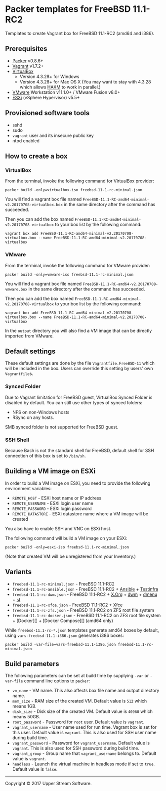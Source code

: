 # Packer templates for FreeBSD 11.1-RC2

Templates to create Vagrant box for FreeBSD 11.1-RC2 (amd64 and i386).


## Prerequisites

* [Packer][] v0.8.6+
* [Vagrant][] v1.7.2+
* [VirtualBox][]
	* Version 4.3.28+ for Windows
	* Version 4.3.28+ for Mac OS X (You may want to stay with 4.3.28 which allows [HAXM][] to work in parallel.)
* [VMware][] Workstation v11.1.0+ / VMware Fusion v8.0+
* [ESXi][] (vSphere Hypervisor) v5.5+

[ESXi]: http://www.vmware.com/products/vsphere-hypervisor
        "Free VMware vSphere Hypervisor, Free Virtualization (ESXi)"
[HAXM]: https://software.intel.com/en-us/android/articles/intel-hardware-accelerated-execution-manager
        "Intel&reg; Hardware Accelerated Execution Manager"
[Packer]: https://www.packer.io/ "Packer by HashiCorp"
[Vagrant]: https://www.vagrantup.com/ "Vagrant"
[VirtualBox]: https://www.virtualbox.org/ "Oracle VM VirtualBox"
[VMware]: http://www.vmware.com/ "VMware Virtualization for Desktop &amp; Server, Application, Public &amp; Hybrid Clouds"


## Provisioned software tools

* sshd
* sudo
* `vagrant` user and its insecure public key
* ntpd enabled


## How to create a box

### VirtualBox

From the terminal, invoke the following command for VirtualBox provider:

    packer build -only=virtualbox-iso freebsd-11.1-rc-minimal.json

You will find a vagrant box file named `FreeBSD-11.1-RC-amd64-minimal-v2.20170708-virtualbox.box`
in the same directory after the command has succeeded.

Then you can add the box named `FreeBSD-11.1-RC-amd64-minimal-v2.20170708-virtualbox` to your box list
by the following command:

    vagrant box add FreeBSD-11.1-RC-amd64-minimal-v2.20170708-virtualbox.box --name FreeBSD-11.1-RC-amd64-minimal-v2.20170708-virtualbox

### VMware

From the terminal, invoke the following command for VMware provider:

    packer build -only=vmware-iso freebsd-11.1-rc-minimal.json

You will find a vagrant box file named `FreeBSD-11.1-RC-amd64-v2.20170708-vmware.box`
in the same directory after the command has succeeded.

Then you can add the box named `FreeBSD-11.1-RC-amd64-minimal-v2.20170708-virtualbox` to your box list
by the following command:

    vagrant box add FreeBSD-11.1-RC-amd64-minimal-v2.20170708-virtualbox.box --name FreeBSD-11.1-RC-amd64-minimal-v2.20170708-virtualbox

In the `output` directory you will also find a VM image that can be directly imported from VMware.


## Default settings

These default settings are done by the file `Vagrantfile.FreeBSD-11` which will be included in the box.
Users can override this setting by users' own `Vagrantfile`s.

### Synced Folder

Due to Vagrant limitation for FreeBSD guest, VirtualBox Synced Folder is disabled by default.
You can still use other types of synced folders:

* NFS on non-Windows hosts
* RSync on any hosts.

SMB synced folder is not supported for FreeBSD guest.

### SSH Shell

Because Bash is not the standard shell for FreeBSD, default shell for SSH connection of this box
is set to `/bin/sh`.


## Building a VM image on ESXi

In order to build a VM image on ESXi, you need to provide the following environment variables:

* `REMOTE_HOST` - ESXi host name or IP address
* `REMOTE_USERNAME` - ESXi login user name
* `REMOTE_PASSWORD` - ESXi login password
* `REMOTE_DATASTORE` - ESXi datastore name where a VM image will be created

You also have to enable SSH and VNC on ESXi host.

The following command will build a VM image on your ESXi:

    packer build -only=esxi-iso freebsd-11.1-rc-minimal.json

(Note that created VM will be unregistered from your Inventory.)


## Variants

* `freebsd-11.1-rc-minimal.json` - FreeBSD 11.1-RC2
* `freebsd-11.1-rc-ansible.json` - FreeBSD 11.1-RC2 + [Ansible][] + [Testinfra][]
* `freebsd-11.1-rc-dwm.json` - FreeBSD 11.1-RC2 + [X.Org][] + [dwm][] + [dmenu][] + [st][]
* `freebsd-11.1-rc-xfce.json` - FreeBSD 11.1-RC2 + [Xfce][]
* `freebsd-11.1-rc-zfs.json` - FreeBSD 11.1-RC2 on ZFS root file system
* `freebsd-11.1-rc-docker.json` - FreeBSD 11.1-RC2 on ZFS root file system + [Docker][] + [Docker Compose][] (amd64 only)

While `freebsd-11.1-rc-*.json` templates generate amd64 boxes by default, using `vars-freebsd-11.1-i386.json`
generates i386 boxes:

    packer build -var-file=vars-freebsd-11.1-i386.json freebsd-11.1-rc-minimal.json

[Ansible]: https://www.ansible.com/ "Ansible is Simple IT Automation"
[dmenu]: http://tools.suckless.org/dmenu/ "dmenu | suckless.org tools"
[dwm]: http://dwm.suckless.org/ "suckless.org dwm - dynamic window manager"
[st]: http://st.suckless.org/ "suckless.org st - simple terminal"
[Testinfra]: https://testinfra.readthedocs.io/en/latest/ "Testinfra test your infrastructure &mdash; testinfra 1.5.5 documentation"
[X.Org]: https://www.x.org/wiki/ "X.Org"
[Xfce]: http://www.xfce.org/ "Xfce Desktop Environment"


## Build parameters

The following parameters can be set at build time by supplying `-var` or `-var-file` command line options to `packer`:

* `vm_name` - VM name.  This also affects box file name and output directory name.
* `mem_size` - RAM size of the created VM.  Default value is `512` which means 1GB.
* `disk_size` - Disk size of the created VM.  Default value is `40960` which means 50GB.
* `root_password` - Password for `root` user.  Default value is `vagrant`.
* `vagrant_username` - User name used for run time.  Vagrant box is set for this user.  Default value is `vagrant`.
  This is also used for SSH user name during build time.
* `vagrant_password` - Password for `vagrant_username`.  Default value is `vagrant`.
  This is also used for SSH password during build time.
* `vagrant_group` - Group name that `vagrant_username` belongs to.  Default value is `vagrant`.
* `headless` - Launch the virtual machine in headless mode if set to `true`.  Default value is `false`.


- - -

Copyright &copy; 2017 Upper Stream Software.
